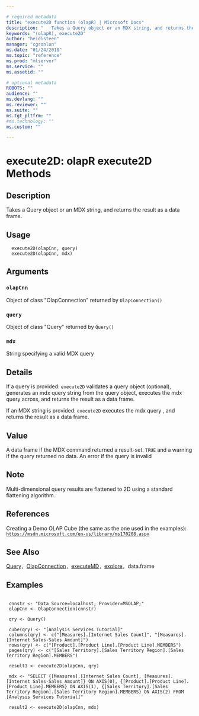 ```yaml
--- 

# required metadata 
title: "execute2D function (olapR) | Microsoft Docs" 
description: "   Takes a Query object or an MDX string, and returns the result as a data frame. " 
keywords: "(olapR), execute2D" 
author: "heidisteen" 
manager: "cgronlun" 
ms.date: "01/24/2018" 
ms.topic: "reference" 
ms.prod: "mlserver" 
ms.service: "" 
ms.assetid: "" 

# optional metadata 
ROBOTS: "" 
audience: "" 
ms.devlang: "" 
ms.reviewer: "" 
ms.suite: "" 
ms.tgt_pltfrm: "" 
#ms.technology: "" 
ms.custom: "" 

--- 
```





 # execute2D: olapR execute2D Methods 

 ## Description

Takes a Query object or an MDX string, and returns the result as a data frame.



 ## Usage

```   
  execute2D(olapCnn, query)
  execute2D(olapCnn, mdx)

```


 ## Arguments



 ### `olapCnn`
 Object of class "OlapConnection" returned by `OlapConnection()` 


 ### `query`
 Object of class "Query" returned by `Query()` 


 ### `mdx`
 String specifying a valid MDX query 




 ## Details

If a query is provided:
`execute2D` validates a query object (optional), generates an mdx query string from the query object, executes the mdx query across, and returns the result as a data frame.

If an MDX string is provided:
`execute2D` executes the mdx query , and returns the result as a data frame.



 ## Value

A data frame if the MDX command returned a result-set. 
`TRUE` and a warning if the query returned no data. 
An error if the query is invalid


 ## Note

Multi-dimensional query results are flattened to 2D using a standard flattening algorithm.



 ## References

Creating a Demo OLAP Cube (the same as the one used in the examples): 
[`https://msdn.microsoft.com/en-us/library/ms170208.aspx`](https://msdn.microsoft.com/en-us/library/ms170208.aspx)




 ## See Also

[Query](Query.md)`, `[OlapConnection](OlapConnection.md)`, `[executeMD](ExecuteMD.md)`, `[explore](Explore.md)`, `data.frame


 ## Examples

 ```

  cnnstr <- "Data Source=localhost; Provider=MSOLAP;"
  olapCnn <- OlapConnection(cnnstr)

  qry <- Query()

  cube(qry) <- "[Analysis Services Tutorial]"
  columns(qry) <- c("[Measures].[Internet Sales Count]", "[Measures].[Internet Sales-Sales Amount]")
  rows(qry) <- c("[Product].[Product Line].[Product Line].MEMBERS") 
  pages(qry) <- c("[Sales Territory].[Sales Territory Region].[Sales Territory Region].MEMBERS")

  result1 <- execute2D(olapCnn, qry)

  mdx <- "SELECT {[Measures].[Internet Sales Count], [Measures].[Internet Sales-Sales Amount]} ON AXIS(0), {[Product].[Product Line].[Product Line].MEMBERS} ON AXIS(1), {[Sales Territory].[Sales Territory Region].[Sales Territory Region].MEMBERS} ON AXIS(2) FROM [Analysis Services Tutorial]"

  result2 <- execute2D(olapCnn, mdx)
```

